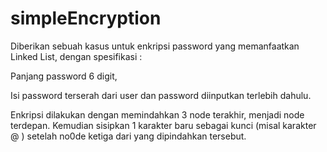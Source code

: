 # simpleEncryption

Diberikan sebuah kasus untuk enkripsi password yang memanfaatkan Linked List,  dengan spesifikasi :

Panjang password 6 digit,  

Isi password terserah dari user dan password diinputkan terlebih dahulu.

Enkripsi dilakukan dengan memindahkan 3 node terakhir, menjadi node terdepan. 
Kemudian sisipkan 1 karakter baru sebagai kunci (misal karakter @ ) setelah no0de ketiga dari yang dipindahkan tersebut.

